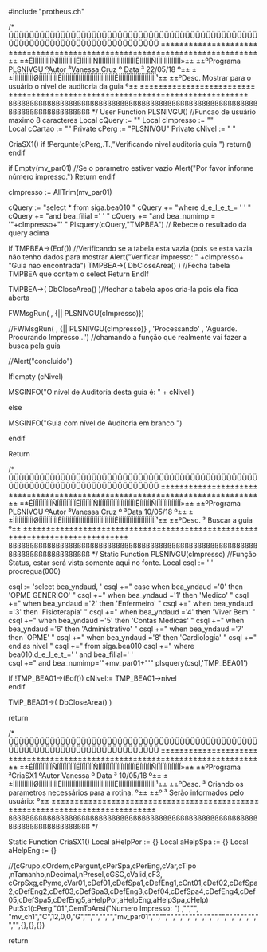#include "protheus.ch" 

/*
ÜÜÜÜÜÜÜÜÜÜÜÜÜÜÜÜÜÜÜÜÜÜÜÜÜÜÜÜÜÜÜÜÜÜÜÜÜÜÜÜÜÜÜÜÜÜÜÜÜÜÜÜÜÜÜÜÜÜÜÜÜÜÜÜÜÜÜÜÜÜÜÜÜÜÜÜÜ
±±±±±±±±±±±±±±±±±±±±±±±±±±±±±±±±±±±±±±±±±±±±±±±±±±±±±±±±±±±±±±±±±±±±±±±±±±±±±
±±ÉÍÍÍÍÍÍÍÍÍÍÑÍÍÍÍÍÍÍÍÍÍËÍÍÍÍÍÍÍÑÍÍÍÍÍÍÍÍÍÍÍÍÍÍÍÍÍÍÍÍËÍÍÍÍÍÍÑÍÍÍÍÍÍÍÍÍÍÍÍÍ»±±
±±ºPrograma  PLSNIVGU  ºAutor  ³Vanessa Cruz         º Data ³  22/05/18   º±±
±±ÌÍÍÍÍÍÍÍÍÍÍØÍÍÍÍÍÍÍÍÍÍÊÍÍÍÍÍÍÍÏÍÍÍÍÍÍÍÍÍÍÍÍÍÍÍÍÍÍÍÍÊÍÍÍÍÍÍÏÍÍÍÍÍÍÍÍÍÍÍÍÍ¹±±
±±ºDesc. Mostrar para o usuário o nivel de auditoria da guia    º±±
±±±±±±±±±±±±±±±±±±±±±±±±±±±±±±±±±±±±±±±±±±±±±±±±±±±±±±±±±±±±±±±±±±±±±±±±±±±±±
ßßßßßßßßßßßßßßßßßßßßßßßßßßßßßßßßßßßßßßßßßßßßßßßßßßßßßßßßßßßßßßßßßßßßßßßßßßßßß
*/
User Function PLSNIVGU()  //Funcao de usuário maximo 8 caracteres
Local cQuery    := ""
Local cImpresso := ""  
Local cCartao   := ""
Private cPerg   := "PLSNIVGU" 
Private cNivel  := " "

CriaSX1()
if !Pergunte(cPerg,.T.,"Verificando nivel auditoria guia ")
       return()
endif    

if Empty(mv_par01)  //Se o parametro estiver vazio
    Alert("Por favor informe número impresso.")
    Return
endif 

cImpresso := AllTrim(mv_par01) 
                                   


cQuery := "select * from siga.bea010 "
cQuery += "where d_e_l_e_t_= ' '  " 
cQuery += "and bea_filial =' ' " 
cQuery += "and bea_numimp  = '"+cImpresso+"' "
Plsquery(cQuery,"TMPBEA") // Rebece o resultado da query acima 



If  TMPBEA->(Eof()) //Verificando se a tabela esta vazia (pois se esta vazia não tenho dados para mostrar 
    Alert("Verificar impresso: " +cImpresso+ "Guia nao encontrada") 
    TMPBEA->( DbCloseArea() ) //Fecha tabela TMPBEA que contem o select 
    Return 
EndIf  

TMPBEA->( DbCloseArea() )//fechar a tabela apos cria-la pois ela fica aberta 

  FWMsgRun( , {|| PLSNIVGU(cImpresso)})

//FWMsgRun( , {|| PLSNIVGU(cImpresso)} , 'Processando' , 'Aguarde. Procurando Impresso...')  //chamando a função que realmente vai fazer a busca pela guia 

//Alert("concluido")
     
If!empty (cNivel)

MSGINFO("O nível de Auditoria desta guia é: " + cNivel ) 

else

MSGINFO("Guia com nível de Auditoria em branco ") 

endif

Return

/*
ÜÜÜÜÜÜÜÜÜÜÜÜÜÜÜÜÜÜÜÜÜÜÜÜÜÜÜÜÜÜÜÜÜÜÜÜÜÜÜÜÜÜÜÜÜÜÜÜÜÜÜÜÜÜÜÜÜÜÜÜÜÜÜÜÜÜÜÜÜÜÜÜÜÜÜÜÜ
±±±±±±±±±±±±±±±±±±±±±±±±±±±±±±±±±±±±±±±±±±±±±±±±±±±±±±±±±±±±±±±±±±±±±±±±±±±±±
±±ÉÍÍÍÍÍÍÍÍÍÍÑÍÍÍÍÍÍÍÍÍÍËÍÍÍÍÍÍÍÑÍÍÍÍÍÍÍÍÍÍÍÍÍÍÍÍÍÍÍÍËÍÍÍÍÍÍÑÍÍÍÍÍÍÍÍÍÍÍÍÍ»±±
±±ºPrograma  PLSNIVGU  ºAutor  ³Vanessa Cruz         º ³Data   10/05/18 º±±
±±ÌÍÍÍÍÍÍÍÍÍÍØÍÍÍÍÍÍÍÍÍÍÊÍÍÍÍÍÍÍÏÍÍÍÍÍÍÍÍÍÍÍÍÍÍÍÍÍÍÍÍÊÍÍÍÍÍÍÏÍÍÍÍÍÍÍÍÍÍÍÍÍ¹±±
±±ºDesc.     ³ Buscar a guia                                              º±±
±±±±±±±±±±±±±±±±±±±±±±±±±±±±±±±±±±±±±±±±±±±±±±±±±±±±±±±±±±±±±±±±±±±±±±±±±±±±±
ßßßßßßßßßßßßßßßßßßßßßßßßßßßßßßßßßßßßßßßßßßßßßßßßßßßßßßßßßßßßßßßßßßßßßßßßßßßßß
*/
Static Function PLSNIVGU(cImpresso) //Função Status, estar será vista somente aqui no fonte.
Local csql := ' '   
procregua(000) 

csql := 'select bea_yndaud, '
csql +=" case when bea_yndaud ='0' then 'OPME GENERICO' "
csql +=" when bea_yndaud ='1'  then 'Medico' "
csql +=" when bea_yndaud ='2'  then 'Enfermeiro' "
csql +=" when bea_yndaud ='3'  then 'Fisioterapia' "
csql +=" when bea_yndaud ='4'  then 'Viver Bem' "
csql +=" when bea_yndaud ='5'  then 'Contas Medicas' "
csql +=" when bea_yndaud ='6'  then 'Administrativo' "
csql +=" when bea_yndaud ='7'  then 'OPME' "
csql +=" when bea_yndaud ='8'  then 'Cardiologia' "
csql +=" end as nivel "
csql +=" from siga.bea010
csql +=" where bea010.d_e_l_e_t_=' ' and bea_filial=' '  
csql +=" and bea_numimp='"+mv_par01+"'" 
plsquery(csql,'TMP_BEA01')

If !TMP_BEA01->(Eof())
   cNivel:= TMP_BEA01->nivel  
endif

TMP_BEA01->( DbCloseArea() )

return 

/*
ÜÜÜÜÜÜÜÜÜÜÜÜÜÜÜÜÜÜÜÜÜÜÜÜÜÜÜÜÜÜÜÜÜÜÜÜÜÜÜÜÜÜÜÜÜÜÜÜÜÜÜÜÜÜÜÜÜÜÜÜÜÜÜÜÜÜÜÜÜÜÜÜÜÜÜÜÜ
±±±±±±±±±±±±±±±±±±±±±±±±±±±±±±±±±±±±±±±±±±±±±±±±±±±±±±±±±±±±±±±±±±±±±±±±±±±±±
±±ÉÍÍÍÍÍÍÍÍÍÍÑÍÍÍÍÍÍÍÍÍÍËÍÍÍÍÍÍÍÑÍÍÍÍÍÍÍÍÍÍÍÍÍÍÍÍÍÍÍÍËÍÍÍÍÍÍÑÍÍÍÍÍÍÍÍÍÍÍÍÍ»±±
±±ºPrograma  ³CriaSX1   ºAutor  Vanessa          º Data ³  10/05/18       º±±
±±ÌÍÍÍÍÍÍÍÍÍÍØÍÍÍÍÍÍÍÍÍÍÊÍÍÍÍÍÍÍÏÍÍÍÍÍÍÍÍÍÍÍÍÍÍÍÍÍÍÍÍÊÍÍÍÍÍÍÏÍÍÍÍÍÍÍÍÍÍÍÍÍ¹±±
±±ºDesc.     ³  Criando os parametros necessários para a rotina.          º±±
±±º          ³  Serão informados pelo usuário:                            º±±
±±±±±±±±±±±±±±±±±±±±±±±±±±±±±±±±±±±±±±±±±±±±±±±±±±±±±±±±±±±±±±±±±±±±±±±±±±±±±
ßßßßßßßßßßßßßßßßßßßßßßßßßßßßßßßßßßßßßßßßßßßßßßßßßßßßßßßßßßßßßßßßßßßßßßßßßßßßß
*/ 


Static Function CriaSX1()
Local aHelpPor := {}
Local aHelpSpa := {}
Local aHelpEng := {}  


//(cGrupo,cOrdem,cPergunt,cPerSpa,cPerEng,cVar,cTipo ,nTamanho,nDecimal,nPresel,cGSC,cValid,cF3, cGrpSxg,cPyme,cVar01,cDef01,cDefSpa1,cDefEng1,cCnt01,cDef02,cDefSpa2,cDefEng2,cDef03,cDefSpa3,cDefEng3,cDef04,cDefSpa4,cDefEng4,cDef05,cDefSpa5,cDefEng5,aHelpPor,aHelpEng,aHelpSpa,cHelp)
PutSx1(cPerg,"01",OemToAnsi("Numero Impresso: ")        ,"","", "mv_ch1","C",12,0,0,"G","","","","","mv_par01","","","","","","","","","","","","","","","","",{},{},{})

return 